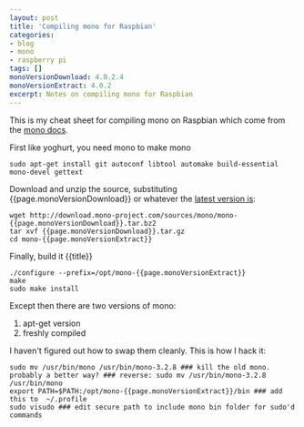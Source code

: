 ```yaml
---
layout: post
title: 'Compiling mono for Raspbian'
categories:
- blog
- mono
- raspberry pi
tags: []
monoVersionDownload: 4.0.2.4
monoVersionExtract: 4.0.2
excerpt: Notes on compiling mono for Raspbian
---
```

This is my cheat sheet for compiling mono on Raspbian which come from the [mono docs](http://www.mono-project.com/docs/compiling-mono/linux/).

First like yoghurt, you need mono to make mono
    
    sudo apt-get install git autoconf libtool automake build-essential mono-devel gettext 

Download and unzip the source, substituting {{page.monoVersionDownload}} or whatever the [latest version is](http://download.mono-project.com/sources/mono/):

    wget http://download.mono-project.com/sources/mono/mono-{{page.monoVersionDownload}}.tar.bz2
    tar xvf {{page.monoVersionDownload}}.tar.gz
    cd mono-{{page.monoVersionExtract}}

Finally, build it {{title}}

    ./configure --prefix=/opt/mono-{{page.monoVersionExtract}}
    make
    sudo make install

Except then there are two versions of mono:

1. apt-get version 
1. freshly compiled 

I haven't figured out how to swap them cleanly. This is how I hack it:

    sudo mv /usr/bin/mono /usr/bin/mono-3.2.8 ### kill the old mono. probably a better way? ### reverse: sudo mv /usr/bin/mono-3.2.8 /usr/bin/mono
    export PATH=$PATH:/opt/mono-{{page.monoVersionExtract}}/bin ### add this to  ~/.profile
    sudo visudo ### edit secure path to include mono bin folder for sudo'd commands
     

